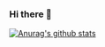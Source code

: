 ### Hi there 👋

[![Anurag's github stats](https://github-readme-stats.vercel.app/api?username=Yuxing-Wang-THU)](https://github.com/anuraghazra/github-readme-stats)
